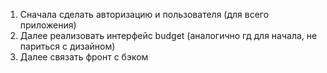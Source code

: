 1. Сначала сделать авторизацию и пользователя (для всего приложения)
2. Далее реализовать интерфейс budget (аналогично гд для начала, не париться с дизайном)
3. Далее связать фронт с бэком